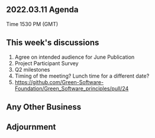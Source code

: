 ## 2022.03.11 Agenda
Time 1530 PM (GMT)
  
## This week's discussions
1. Agree on intended audience for June Publication
2. Project Participant Survey 
4. Q2 milestones
5. Timing of the meeting? Lunch time for a different date?
6. https://github.com/Green-Software-Foundation/Green_Software_principles/pull/24 

## Any Other Business

## Adjournment
